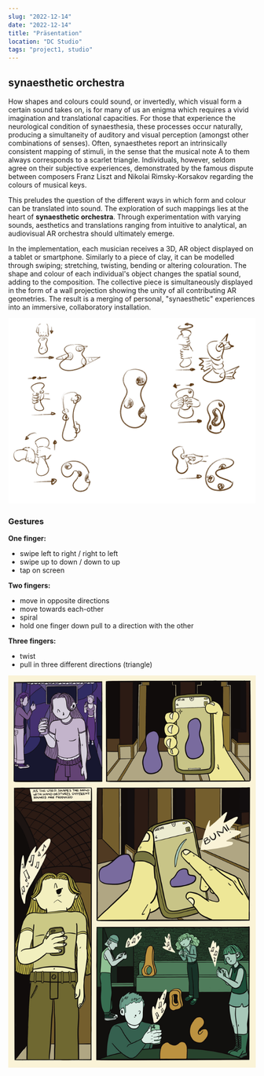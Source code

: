 ```yaml
---
slug: "2022-12-14"
date: "2022-12-14"
title: "Präsentation"
location: "DC Studio"
tags: "project1, studio"
---
```


## synaesthetic orchestra

How shapes and colours could sound, or invertedly, which visual form a certain sound takes on, is for many of us an enigma which requires a vivid imagination and translational capacities. For those that experience the neurological condition of synaesthesia, these processes occur naturally, producing a simultaneity of auditory and visual perception (amongst other combinations of senses). Often, synaesthetes report an intrinsically consistent mapping of stimuli, in the sense that the musical note A to them always corresponds to a scarlet triangle. Individuals, however, seldom agree on their subjective experiences, demonstrated by the famous dispute between composers Franz Liszt and Nikolai Rimsky-Korsakov regarding the colours of musical keys.

This preludes the question of the different ways in which form and colour can be translated into sound. The exploration of such mappings lies at the heart of **synaesthetic orchestra**. Through experimentation with varying sounds, aesthetics and translations ranging from intuitive to analytical, an audiovisual AR orchestra should ultimately emerge.

In the implementation, each musician receives a 3D, AR object displayed on a tablet or smartphone. Similarly to a piece of clay, it can be modelled through swiping; stretching, twisting, bending or altering colouration. The shape and colour of each individual's object changes the spatial sound, adding to the composition. The collective piece is simultaneously displayed in the form of a wall projection showing the unity of all contributing AR geometries. The result is a merging of personal, "synaesthetic" experiences into an immersive, collaboratory installation.

![Sketch](./images/musicalsculptor.jpg)

### Gestures

**One finger:**
- swipe left to right / right to left
- swipe up to down / down to up
- tap on screen

**Two fingers:**
- move in opposite directions
- move towards each-other
- spiral
- hold one finger down pull to a direction with the other

**Three fingers:**
- twist
- pull in three different directions (triangle)

![How-To](./images/how-to.jpeg)
